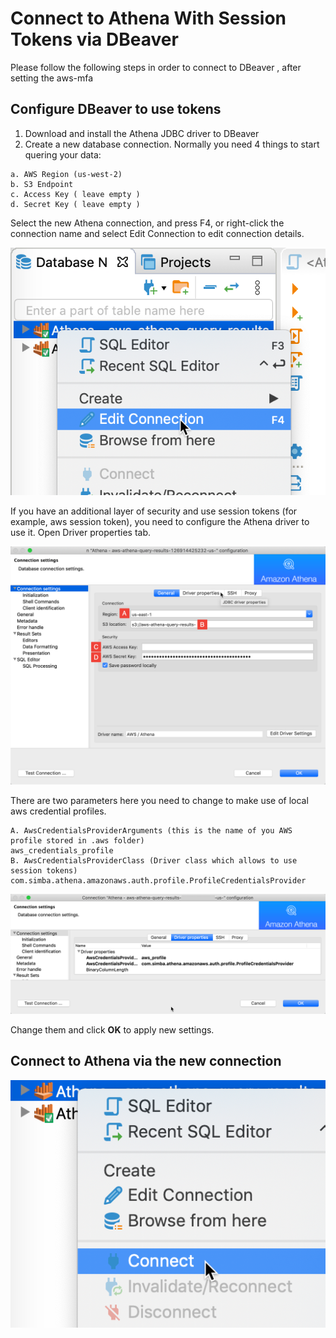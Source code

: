 # Connect to Athena With Session Tokens via DBeaver

Please follow the following steps in order to connect to DBeaver , after setting the aws-mfa

## Configure DBeaver to use tokens
1. Download and install the Athena JDBC driver to DBeaver
2. Create a new database connection. Normally you need 4 things to start quering your data:
```text
a. AWS Region (us-west-2)
b. S3 Endpoint
c. Access Key ( leave empty ) 
d. Secret Key ( leave empty ) 
```
Select the new Athena connection, and press F4, or right-click the connection name and select Edit Connection to edit connection details.

<img src="./image-20200113144829646.png" />

If you have an additional layer of security and use session tokens (for example, aws session token), you need to configure the Athena driver to use it. Open Driver properties tab.

<img src="./image-20200113144811383.png" />

There are two parameters here you need to change to make use of local aws credential profiles.
```text
A. AwsCredentialsProviderArguments (this is the name of you AWS profile stored in .aws folder)
aws_credentials_profile 
B. AwsCredentialsProviderClass (Driver class which allows to use session tokens)
com.simba.athena.amazonaws.auth.profile.ProfileCredentialsProvider
```
<img src="./image-20200113144924061.png" />

Change them and click **OK** to apply new settings.

## Connect to Athena via the new connection

<img src="./image-20200113153856688.png" />


